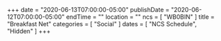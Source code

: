+++
date = "2020-06-13T07:00:00-05:00"
publishDate = "2020-06-12T07:00:00-05:00"
endTime = ""
location = ""
ncs = [ "WB0BIN" ]
title = "Breakfast Net"
categories = [ "Social" ]
dates = [ "NCS Schedule", "Hidden" ]
+++
